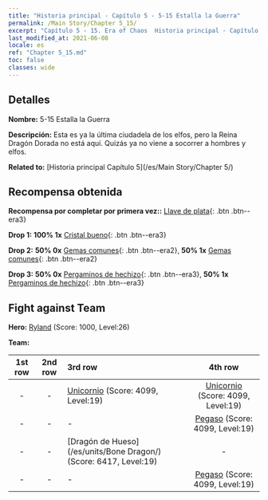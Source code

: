 ```yaml
---
title: "Historia principal - Capítulo 5 - 5-15 Estalla la Guerra"
permalink: /Main Story/Chapter 5_15/
excerpt: "Capítulo 5 - 15. Era of Chaos  Historia principal - Capítulo 5_15. 5-15 Estalla la Guerra"
last_modified_at: 2021-06-08
locale: es
ref: "Chapter 5_15.md"
toc: false
classes: wide
---
```


## Detalles

 **Nombre:** 5-15 Estalla la Guerra

 **Descripción:** Esta es ya la última ciudadela de los elfos, pero la Reina Dragón Dorada no está aquí. Quizás ya no viene a socorrer a hombres y elfos.

 **Related to:** [Historia principal Capítulo 5](/es/Main Story/Chapter 5/)

## Recompensa obtenida

 **Recompensa por completar por primera vez::** [Llave de plata](/ItemsES/con_693/){: .btn .btn--era3}

 **Drop 1:** **100% 1x** [Cristal bueno](/ItemsES/mat_17/){: .btn .btn--era3}

 **Drop 2:** **50% 0x** [Gemas comunes](/ItemsES/mat_10/){: .btn .btn--era2}, **50% 1x** [Gemas comunes](/ItemsES/mat_10/){: .btn .btn--era2}

 **Drop 3:** **50% 0x** [Pergaminos de hechizo](/ItemsES/con_694/){: .btn .btn--era3}, **50% 1x** [Pergaminos de hechizo](/ItemsES/con_694/){: .btn .btn--era3}


## Fight against Team
 **Hero:** [Ryland](/es/heroes/Ryland/) (Score: 1000, Level:26)

 **Team:**


  | 1st row | 2nd row | 3rd row | 4th row |
  |:----:|:----:|:----|:----:|
  | - | - | [Unicornio](/es/units/Unicorn/) (Score: 4099, Level:19)  | [Unicornio](/es/units/Unicorn/) (Score: 4099, Level:19)  |
  | - | - | - | [Pegaso](/es/units/Pegasus/) (Score: 4099, Level:19)  |
  | - | - | [Dragón de Hueso](/es/units/Bone Dragon/) (Score: 6417, Level:19)  | - |
  | - | - | - | [Pegaso](/es/units/Pegasus/) (Score: 4099, Level:19)  |


